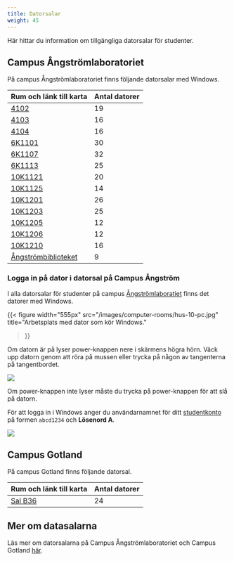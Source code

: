```yaml
---
title: Datorsalar
weight: 45
---
```


Här hittar du information om tillgängliga datorsalar för studenter. 

## Campus Ångströmlaboratoriet

På campus Ångströmlaboratoriet finns följande datorsalar med Windows. 

| Rum och länk till karta | Antal datorer |
|-------------------------|---------------|
| [4102][4102]            | 19            |
| [4103][4103]            | 16            |
| [4104][4104]            | 16            |
| [6K1101][6K1101]        | 30            |
| [6K1107][6K1107]        | 32            |
| [6K1113][6K1113]        | 25            |
| [10K1121][10K1121]      | 20            |
| [10K1125][10K1125]      | 14            |
| [10K1201][10K1201]      | 26            |
| [10K1203][10K1203]      | 25            |
| [10K1205][10K1205]      | 12            |
| [10K1206][10K1206]      | 12            |
| [10K1210][10K1210]      | 16            |
| [Ångströmbiblioteket][biblioteket] | 9 |

[4102]:
    https://use.mazemap.com/#v=1&config=uu&zlevel=2&center=17.647657,59.838748&zoom=18&campusid=49&sharepoitype=poi&sharepoi=389593

[4103]:
    https://use.mazemap.com/#v=1&config=uu&zlevel=2&center=17.647500,59.838728&zoom=17.9&campusid=49&search=&sharepoitype=poi&sharepoi=389605

[4104]:
    https://use.mazemap.com/#v=1&config=uu&zlevel=2&center=17.647500,59.838728&zoom=17.9&campusid=49&search=&sharepoitype=poi&sharepoi=389590

[6K1101]:
    https://use.mazemap.com/#v=1&config=uu&zlevel=-1&center=17.647588,59.838342&zoom=17.9&campusid=49&search=&sharepoitype=poi&sharepoi=391805

[6K1107]:
    https://use.mazemap.com/#v=1&config=uu&zlevel=-1&center=17.647588,59.838342&zoom=17.9&campusid=49&search=&sharepoitype=poi&sharepoi=391809

[6K1113]:
    https://use.mazemap.com/#v=1&config=uu&campusid=49&zlevel=-1&center=17.647972,59.838256&zoom=18&sharepoitype=poi&sharepoi=391810

[10K1201]:
    https://use.mazemap.com/#v=1&config=uu&zlevel=-1&center=17.646815,59.839653&zoom=18&campusid=49&sharepoitype=poi&sharepoi=1000824213
[10K1121]:
    https://use.mazemap.com/#v=1&config=uu&campusid=49&zlevel=-1&center=17.646463,59.839613&zoom=18&sharepoitype=poi&sharepoi=1000824232
[10K1125]:
    https://use.mazemap.com/#v=1&config=uu&campusid=49&zlevel=-1&center=17.646238,59.839603&zoom=18&sharepoitype=poi&sharepoi=1000824259
[10K1203]: https://use.mazemap.com/#v=1&config=uu&zlevel=-1&center=17.646815,59.839653&zoom=18&campusid=49&sharepoitype=poi&sharepoi=1000824267

[10K1205]:
    https://use.mazemap.com/#v=1&config=uu&campusid=49&zlevel=-1&center=17.647049,59.839707&zoom=18&sharepoitype=poi&sharepoi=1000824243

[10K1206]:
    https://use.mazemap.com/#v=1&config=uu&campusid=49&zlevel=-1&center=17.647072,59.839649&zoom=18&sharepoitype=poi&sharepoi=1000824261

[10K1210]:
    https://use.mazemap.com/#v=1&config=uu&campusid=49&zlevel=-1&center=17.646709,59.839518&zoom=18&sharepoitype=poi&sharepoi=1000824231

[biblioteket]: https://use.mazemap.com/#v=1&config=uu&campusid=49&zlevel=1&center=17.647191,59.839849&zoom=18&sharepoitype=poi&sharepoi=1000824424

### Logga in på dator i datorsal på Campus Ångström

I alla datorsalar för studenter på campus [Ångströmlaboratiet][ångström] finns det datorer
med Windows. 

[ångström]: https://angstrom.uu.se/

{{< figure 
    width="555px" 
    src="/images/computer-rooms/hus-10-pc.jpg" 
    title="Arbetsplats med dator som kör Windows." 
>}}

Om datorn är på lyser power-knappen nere i skärmens högra hörn. Väck upp datorn
genom att röra på mussen eller trycka på någon av tangenterna på tangentbordet.

![](/images/computer-rooms/power-button.png)

Om power-knappen inte lyser måste du trycka på power-knappen för
att slå på datorn. 

För att logga in i Windows anger du användarnamnet för ditt
[studentkonto][studentkonto] på formen `abcd1234` och **Lösenord A**.

[studentkonto]: preparation/#studentkonto

![](/images/linux/windows-10-login.jpg?width=444px)

## Campus Gotland

På campus Gotland finns följande datorsal. 

| Rum och länk till karta | Antal datorer |
|-------------------------|---------------|
| [Sal B36][b36]          | 24            |

## Mer om datasalarna

Läs mer om datorsalarna på Campus Ångströmlaboratoriet och Campus Gotland
[här][datorsalar].


[datorsalar]: https://www.uu.se/student/it-for-studenter/datorsalar

[b36]: https://use.mazemap.com/#v=1&campusid=100

